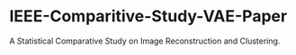 # IEEE-Comparitive-Study-VAE-Paper
A Statistical Comparative Study on Image Reconstruction and Clustering.

